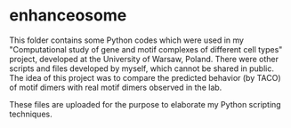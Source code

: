 enhanceosome
============
This folder contains some Python codes which were used in my "Computational study of gene and motif complexes of different cell types" project, developed at the University of Warsaw, Poland. There were other scripts and files developed by myself, which cannot be shared in public. The idea of this project was to compare the predicted behavior (by TACO) of motif dimers with real motif dimers observed in the lab.

These files are uploaded for the purpose to elaborate my Python scripting techniques.
